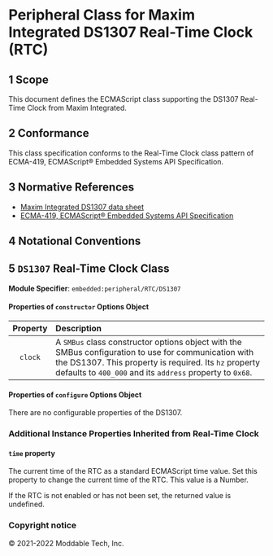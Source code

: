 
# Peripheral Class for Maxim Integrated DS1307 Real-Time Clock (RTC)

## 1 Scope

This document defines the ECMAScript class supporting the DS1307 Real-Time Clock from Maxim Integrated.

## 2 Conformance

This class specification conforms to the Real-Time Clock class pattern of ECMA-419, ECMAScript® Embedded Systems API Specification.

## 3 Normative References

- [Maxim Integrated DS1307 data sheet](https://datasheets.maximintegrated.com/en/ds/DS1307.pdf)
- [ECMA-419, ECMAScript® Embedded Systems API Specification](https://419.ecma-international.org)

## 4 Notational Conventions

## 5 `DS1307` Real-Time Clock Class

**Module Specifier**: `embedded:peripheral/RTC/DS1307`


#### Properties of `constructor` Options Object

| Property | Description |
| :---: | :--- |
| `clock` | A `SMBus` class constructor options object with the SMBus configuration to use for communication with the DS1307. This property is required. Its `hz` property defaults to `400_000` and its `address` property to `0x68`.


#### Properties of `configure` Options Object

There are no configurable properties of the DS1307.

### Additional Instance Properties Inherited from Real-Time Clock

#### `time` property

The current time of the RTC as a standard ECMAScript time value. Set this property to change the current time of the RTC. This value is a Number.

If the RTC is not enabled or has not been set, the returned value is undefined.


### Copyright notice

© 2021-2022 Moddable Tech, Inc.

